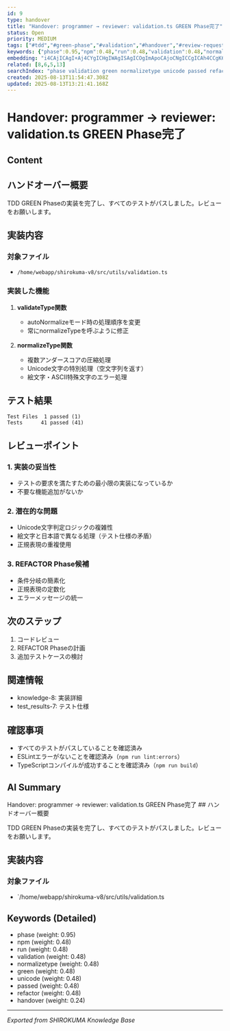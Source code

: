 ```yaml
---
id: 9
type: handover
title: "Handover: programmer → reviewer: validation.ts GREEN Phase完了"
status: Open
priority: MEDIUM
tags: ["#tdd","#green-phase","#validation","#handover","#review-request"]
keywords: {"phase":0.95,"npm":0.48,"run":0.48,"validation":0.48,"normalizetype":0.48}
embedding: "i4CAjICAgI+Aj4CYgICHgIWAgISAgICOgImApoCAjoCNgICCgICAh4CCgK6AgI+AkICAjoCAgICAh4CqgICPgIuAgJqAgICBgIGAnICAjoCEgICngICAh4CAgJOAgIeAgICAooCAgI6Ah4CcgICBgIOAgJCAgICPgI6AloCAgIA="
related: [8,6,5,13]
searchIndex: "phase validation green normalizetype unicode passed refactor npm run handover"
created: 2025-08-13T11:54:47.308Z
updated: 2025-08-13T13:21:41.168Z
---
```


# Handover: programmer → reviewer: validation.ts GREEN Phase完了

## Content

## ハンドオーバー概要

TDD GREEN Phaseの実装を完了し、すべてのテストがパスしました。レビューをお願いします。

## 実装内容

### 対象ファイル
- `/home/webapp/shirokuma-v8/src/utils/validation.ts`

### 実装した機能
1. **validateType関数**
   - autoNormalizeモード時の処理順序を変更
   - 常にnormalizeTypeを呼ぶように修正

2. **normalizeType関数**
   - 複数アンダースコアの圧縮処理
   - Unicode文字の特別処理（空文字列を返す）
   - 絵文字・ASCII特殊文字のエラー処理

## テスト結果

```
Test Files  1 passed (1)
Tests      41 passed (41)
```

## レビューポイント

### 1. 実装の妥当性
- テストの要求を満たすための最小限の実装になっているか
- 不要な機能追加がないか

### 2. 潜在的な問題
- Unicode文字判定ロジックの複雑性
- 絵文字と日本語で異なる処理（テスト仕様の矛盾）
- 正規表現の重複使用

### 3. REFACTOR Phase候補
- 条件分岐の簡素化
- 正規表現の定数化
- エラーメッセージの統一

## 次のステップ

1. コードレビュー
2. REFACTOR Phaseの計画
3. 追加テストケースの検討

## 関連情報
- knowledge-8: 実装詳細
- test_results-7: テスト仕様

## 確認事項
- すべてのテストがパスしていることを確認済み
- ESLintエラーがないことを確認済み（`npm run lint:errors`）
- TypeScriptコンパイルが成功することを確認済み（`npm run build`）

## AI Summary

Handover: programmer → reviewer: validation.ts GREEN Phase完了  ## ハンドオーバー概要

TDD GREEN Phaseの実装を完了し、すべてのテストがパスしました。レビューをお願いします。

## 実装内容

### 対象ファイル
- `/home/webapp/shirokuma-v8/src/utils/validation.ts

## Keywords (Detailed)

- phase (weight: 0.95)
- npm (weight: 0.48)
- run (weight: 0.48)
- validation (weight: 0.48)
- normalizetype (weight: 0.48)
- green (weight: 0.48)
- unicode (weight: 0.48)
- passed (weight: 0.48)
- refactor (weight: 0.48)
- handover (weight: 0.24)

---
*Exported from SHIROKUMA Knowledge Base*
